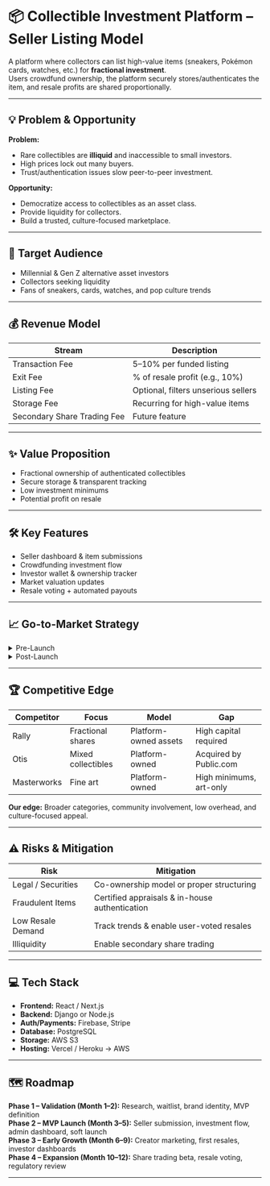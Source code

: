 # 📦 Collectible Investment Platform – Seller Listing Model

A platform where collectors can list high-value items (sneakers, Pokémon cards, watches, etc.) for **fractional investment**.  
Users crowdfund ownership, the platform securely stores/authenticates the item, and resale profits are shared proportionally.

---

## 💡 Problem & Opportunity
**Problem:**
- Rare collectibles are **illiquid** and inaccessible to small investors.
- High prices lock out many buyers.
- Trust/authentication issues slow peer-to-peer investment.

**Opportunity:**
- Democratize access to collectibles as an asset class.
- Provide liquidity for collectors.
- Build a trusted, culture-focused marketplace.

---

## 🎯 Target Audience
- Millennial & Gen Z alternative asset investors
- Collectors seeking liquidity
- Fans of sneakers, cards, watches, and pop culture trends

---

## 💰 Revenue Model
| Stream | Description |
|--------|-------------|
| Transaction Fee | 5–10% per funded listing |
| Exit Fee | % of resale profit (e.g., 10%) |
| Listing Fee | Optional, filters unserious sellers |
| Storage Fee | Recurring for high-value items |
| Secondary Share Trading Fee | Future feature |

---

## ✨ Value Proposition
- Fractional ownership of authenticated collectibles
- Secure storage & transparent tracking
- Low investment minimums
- Potential profit on resale

---

## 🛠 Key Features
- Seller dashboard & item submissions
- Crowdfunding investment flow
- Investor wallet & ownership tracker
- Market valuation updates
- Resale voting + automated payouts

---

## 📈 Go-to-Market Strategy
<details>
<summary>Pre-Launch</summary>

- Waitlist & early seller sign-ups
- Influencer partnerships (YouTube/TikTok)
- Focus on sneakers & trading cards
</details>

<details>
<summary>Post-Launch</summary>

- Referral program
- Limited-edition drops
- Showcase ROI case studies
</details>

---

## 🏆 Competitive Edge
| Competitor | Focus | Model | Gap |
|------------|-------|-------|-----|
| Rally | Fractional shares | Platform-owned assets | High capital required |
| Otis | Mixed collectibles | Platform-owned | Acquired by Public.com |
| Masterworks | Fine art | Platform-owned | High minimums, art-only |

**Our edge:** Broader categories, community involvement, low overhead, and culture-focused appeal.

---

## ⚠ Risks & Mitigation
| Risk | Mitigation |
|------|------------|
| Legal / Securities | Co-ownership model or proper structuring |
| Fraudulent Items | Certified appraisals & in-house authentication |
| Low Resale Demand | Track trends & enable user-voted resales |
| Illiquidity | Enable secondary share trading |

---

## 💻 Tech Stack
- **Frontend:** React / Next.js
- **Backend:** Django or Node.js
- **Auth/Payments:** Firebase, Stripe
- **Database:** PostgreSQL
- **Storage:** AWS S3
- **Hosting:** Vercel / Heroku → AWS

---

## 🗺 Roadmap
**Phase 1 – Validation (Month 1–2):** Research, waitlist, brand identity, MVP definition  
**Phase 2 – MVP Launch (Month 3–5):** Seller submission, investment flow, admin dashboard, soft launch  
**Phase 3 – Early Growth (Month 6–9):** Creator marketing, first resales, investor dashboards  
**Phase 4 – Expansion (Month 10–12):** Share trading beta, resale voting, regulatory review

---

